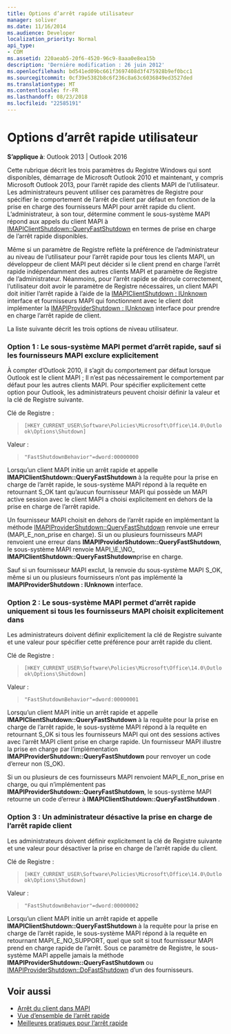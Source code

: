 ```yaml
---
title: Options d’arrêt rapide utilisateur
manager: soliver
ms.date: 11/16/2014
ms.audience: Developer
localization_priority: Normal
api_type:
- COM
ms.assetid: 220aeab5-20f6-4520-96c9-8aaa0e8ea15b
description: 'Dernière modification : 26 juin 2012'
ms.openlocfilehash: bd541ed09bc661f3697408d3f475928b9ef0bcc1
ms.sourcegitcommit: 0cf39e5382b8c6f236c8a63c6036849ed3527ded
ms.translationtype: MT
ms.contentlocale: fr-FR
ms.lasthandoff: 08/23/2018
ms.locfileid: "22585191"
---
```

# <a name="fast-shutdown-user-options"></a>Options d’arrêt rapide utilisateur

**S’applique à**: Outlook 2013 | Outlook 2016 
  
Cette rubrique décrit les trois paramètres du Registre Windows qui sont disponibles, démarrage de Microsoft Outlook 2010 et maintenant, y compris Microsoft Outlook 2013, pour l’arrêt rapide des clients MAPI de l’utilisateur. Les administrateurs peuvent utiliser ces paramètres de Registre pour spécifier le comportement de l’arrêt de client par défaut en fonction de la prise en charge des fournisseurs MAPI pour arrêt rapide du client. L’administrateur, à son tour, détermine comment le sous-système MAPI répond aux appels du client MAPI à [IMAPIClientShutdown::QueryFastShutdown](imapiclientshutdown-queryfastshutdown.md) en termes de prise en charge de l’arrêt rapide disponibles. 
  
Même si un paramètre de Registre reflète la préférence de l’administrateur au niveau de l’utilisateur pour l’arrêt rapide pour tous les clients MAPI, un développeur de client MAPI peut décider si le client prend en charge l’arrêt rapide indépendamment des autres clients MAPI et paramètre de Registre de l’administrateur. Néanmoins, pour l’arrêt rapide se déroule correctement, l’utilisateur doit avoir le paramètre de Registre nécessaires, un client MAPI doit initier l’arrêt rapide à l’aide de la [IMAPIClientShutdown : IUnknown](imapiclientshutdowniunknown.md) interface et fournisseurs MAPI qui fonctionnent avec le client doit implémenter la [IMAPIProviderShutdown : IUnknown](imapiprovidershutdowniunknown.md) interface pour prendre en charge l’arrêt rapide de client. 
  
La liste suivante décrit les trois options de niveau utilisateur.
  
### <a name="option-1-the-mapi-subsystem-enables-fast-shutdown-unless-mapi-providers-explicitly-opt-out"></a>Option 1 : Le sous-système MAPI permet d’arrêt rapide, sauf si les fournisseurs MAPI exclure explicitement 
    
À compter d’Outlook 2010, il s’agit du comportement par défaut lorsque Outlook est le client MAPI ; Il n’est pas nécessairement le comportement par défaut pour les autres clients MAPI. Pour spécifier explicitement cette option pour Outlook, les administrateurs peuvent choisir définir la valeur et la clé de Registre suivante.
    
Clé de Registre :
  
>  `[HKEY_CURRENT_USER\Software\Policies\Microsoft\Office\14.0\Outlook\Options\Shutdown]`
    
Valeur :
  
>  `"FastShutdownBehavior"=dword:00000000`
    
Lorsqu’un client MAPI initie un arrêt rapide et appelle **IMAPIClientShutdown::QueryFastShutdown** à la requête pour la prise en charge de l’arrêt rapide, le sous-système MAPI répond à la requête en retournant S\_OK tant qu’aucun fournisseur MAPI qui possède un MAPI active session avec le client MAPI a choisi explicitement en dehors de la prise en charge de l’arrêt rapide. 

Un fournisseur MAPI choisit en dehors de l’arrêt rapide en implémentant la méthode [IMAPIProviderShutdown::QueryFastShutdown](imapiprovidershutdown-queryfastshutdown.md) renvoie une erreur (MAPI\_E\_non\_prise en charge). Si un ou plusieurs fournisseurs MAPI renvoient une erreur dans **IMAPIProviderShutdown::QueryFastShutdown**, le sous-système MAPI renvoie MAPI_\E_\NO\_ **IMAPIClientShutdown::QueryFastShutdown**prise en charge. 

Sauf si un fournisseur MAPI exclut, la renvoie du sous-système MAPI S\_OK, même si un ou plusieurs fournisseurs n’ont pas implémenté la **IMAPIProviderShutdown : IUnknown** interface. 
    
### <a name="option-2-the-mapi-subsystem-enables-fast-shutdown-only-if-every-mapi-provider-explicitly-opts-in"></a>Option 2 : Le sous-système MAPI permet d’arrêt rapide uniquement si tous les fournisseurs MAPI choisit explicitement dans 
    
Les administrateurs doivent définir explicitement la clé de Registre suivante et une valeur pour spécifier cette préférence pour arrêt rapide du client.
    
Clé de Registre :
  
>  `[HKEY_CURRENT_USER\Software\Policies\Microsoft\Office\14.0\Outlook\Options\Shutdown]`
    
Valeur :
  
>  `"FastShutdownBehavior"=dword:00000001`
    
Lorsqu’un client MAPI initie un arrêt rapide et appelle **IMAPIClientShutdown::QueryFastShutdown** à la requête pour la prise en charge de l’arrêt rapide, le sous-système MAPI répond à la requête en retournant S\_OK si tous les fournisseurs MAPI qui ont des sessions actives avec l’arrêt MAPI client prise en charge rapide. Un fournisseur MAPI illustre la prise en charge par l’implémentation **IMAPIProviderShutdown::QueryFastShutdown** pour renvoyer un code d’erreur non (S\_OK). 

Si un ou plusieurs de ces fournisseurs MAPI renvoient MAPI\_E\_non\_prise en charge, ou qui n’implémentent pas **IMAPIProviderShutdown::QueryFastShutdown**, le sous-système MAPI retourne un code d’erreur à **IMAPIClientShutdown::QueryFastShutdown** .
    
### <a name="option-3-an-administrator-disables-support-for-client-fast-shutdown"></a>Option 3 : Un administrateur désactive la prise en charge de l’arrêt rapide client
    
Les administrateurs doivent définir explicitement la clé de Registre suivante et une valeur pour désactiver la prise en charge de l’arrêt rapide du client.
    
Clé de Registre :
  
>  `[HKEY_CURRENT_USER\Software\Policies\Microsoft\Office\14.0\Outlook\Options\Shutdown]`
    
Valeur :
  
>  `"FastShutdownBehavior"=dword:00000002`
    
Lorsqu’un client MAPI initie un arrêt rapide et appelle **IMAPIClientShutdown::QueryFastShutdown** à la requête pour la prise en charge de l’arrêt rapide, le sous-système MAPI répond à la requête en retournant MAPI_E_NO_SUPPORT, quel que soit si tout fournisseur MAPI prend en charge rapide de l’arrêt. Sous ce paramètre de Registre, le sous-système MAPI appelle jamais la méthode **IMAPIProviderShutdown::QueryFastShutdown** ou [IMAPIProviderShutdown::DoFastShutdown](imapiprovidershutdown-dofastshutdown.md) d’un des fournisseurs. 
    
## <a name="see-also"></a>Voir aussi

- [Arrêt du client dans MAPI](client-shutdown-in-mapi.md)
- [Vue d’ensemble de l’arrêt rapide](fast-shutdown-overview.md)
- [Meilleures pratiques pour l’arrêt rapide](best-practices-for-fast-shutdown.md)


